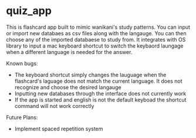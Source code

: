 # quiz_app

This is flashcard app built to mimic wanikani's study patterns. You can input
or import new databaes as csv files along with the langauge. You can then
choose any of the imported databaese to study from. It integrates with OS
library to input a mac keyboard shortcut to switch the keybaord laungage when
a different language is needed for the answer.

Known bugs:
- The keyboard shortcut simply changes the lauguage when the flashcard's 
laguage does not match the current language. It does not recognize and choose
the desired langauge 
- Inputting new databases through the interface does not currently work
- If the app is started and english is not the default keyboad the shortcut
command will not work correctly

Future Plans:
- Implement spaced repetition system